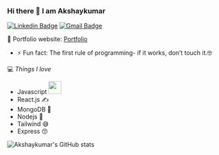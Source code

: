 ### Hi there 👋 I am Akshaykumar 
[![Linkedin Badge](https://img.shields.io/badge/-Akshaykumar-Gullapalli-blue?style=flat-square&logo=LinkedIn&logoColor=white&link=https://linkedin.com/in/akshaykumar-gullapalli-516916176)](https://linkedin.com/in/akshaykumar-gullapalli-516916176)
[![Gmail Badge](https://img.shields.io/badge/-akshayg26970@gmail.com-c14438?style=flat-square&logo=Gmail&logoColor=white&link=mailto:akshayg2697@gmail.com)](mailto:akshayg2697@gmail.com) 

🎯 Portfolio website: [Portfolio](https://portfolio-nr4vqfvog-akshaykumarg26.vercel.app/)
- ⚡ Fun fact: The first rule of programming- if it works, don’t touch it.🤓

💻 *Things I love*
- Javascript <img src="https://media.giphy.com/media/WUlplcMpOCEmTGBtBW/giphy.gif" width="30"> 
- React.js ✍️
- MongoDB 🧐
- Nodejs 😬
- Tailwind 😅
- Express 😚

![Akshaykumar's GitHub stats](https://github-readme-stats.vercel.app/api?username=AkshaykumarG26&theme=dark&show_icons=true)


<!--
**AkshaykumarG26/AkshaykumarG26** is a ✨ _special_ ✨ repository because its `README.md` (this file) appears on your GitHub profile.

Here are some ideas to get you started:

- 🔭 I’m currently working on ...

- 👯 I’m looking to collaborate on ...
- 🤔 I’m looking for help with ...
- 💬 Ask me about ...
- 📫 How to reach me: ...
- 😄 Pronouns: ...
- ⚡ Fun fact: ...
-->
